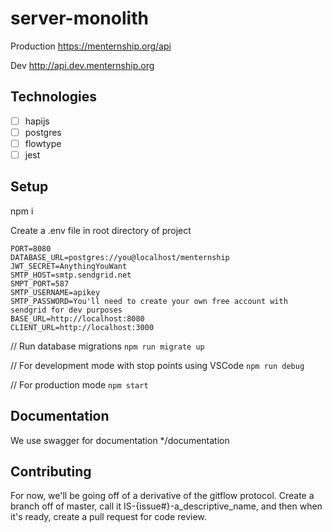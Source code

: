 # server-monolith

Production
https://menternship.org/api

Dev
http://api.dev.menternship.org

## Technologies
- [ ] hapijs
- [ ] postgres
- [ ] flowtype
- [ ] jest

## Setup

npm i

Create a .env file in root directory of project
```
PORT=8080
DATABASE_URL=postgres://you@localhost/menternship
JWT_SECRET=AnythingYouWant
SMTP_HOST=smtp.sendgrid.net
SMPT_PORT=587
SMTP_USERNAME=apikey
SMTP_PASSWORD=You'll need to create your own free account with sendgrid for dev purposes
BASE_URL=http://localhost:8080
CLIENT_URL=http://localhost:3000

```

// Run database migrations
```npm run migrate up```

// For development mode with stop points using VSCode
```npm run debug```

// For production mode 
```npm start```

## Documentation

We use swagger for documentation
*/documentation

## Contributing

For now, we'll be going off of a derivative of the gitflow protocol. Create a branch off of master, call it IS-{issue#}-a_descriptive_name, and then when it's ready, create a pull request for code review.
